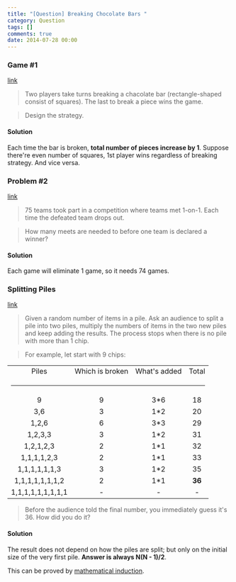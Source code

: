 ```yaml
---
title: "[Question] Breaking Chocolate Bars "
category: Question
tags: []
comments: true
date: 2014-07-28 00:00
---
```



### Game #1

[link](http://www.cut-the-knot.org/proofs/chocolad.shtml)

> Two players take turns breaking a chacolate bar (rectangle-shaped consist of squares). The last to break a piece wins the game.

> Design the strategy.

#### Solution

Each time the bar is broken, **total number of pieces increase by 1**. Suppose there're even number of squares, 1st player wins regardless of breaking strategy. And vice versa.

### Problem #2

[link](http://www.cut-the-knot.org/proofs/chocolad.shtml)

> 75 teams took part in a competition where teams met 1-on-1. Each time the defeated team drops out.

> How many meets are needed to before one team is declared a winner?

#### Solution

Each game will eliminate 1 game, so it needs 74 games.

### Splitting Piles

[link](http://www.cut-the-knot.org/arithmetic/rapid/piles.shtml)

> Given a random number of items in a pile. Ask an audience to split a pile into two piles, multiply the numbers of items in the two new piles and keep adding the results. The process stops when there is no pile with more than 1 chip.

> For example, let start with 9 chips:

<table cellpadding="10">
<tbody><tr><td align="center">Piles</td><td align="center">Which is broken</td><td align="center">What's added</td><td align="center">Total</td></tr>
<tr><td colspan="4"><hr></td></tr>
<tr><td align="center">9</td><td align="center">9</td><td align="center">3*6</td><td align="center">18</td></tr>
<tr><td align="center">3,6</td><td align="center">3</td><td align="center">1*2</td><td align="center">20</td></tr>
<tr><td align="center">1,2,6</td><td align="center">6</td><td align="center">3*3</td><td align="center">29</td></tr>
<tr><td align="center">1,2,3,3</td><td align="center">3</td><td align="center">1*2</td><td align="center">31</td></tr>
<tr><td align="center">1,2,1,2,3</td><td align="center">2</td><td align="center">1*1</td><td align="center">32</td></tr>
<tr><td align="center">1,1,1,1,2,3</td><td align="center">2</td><td align="center">1*1</td><td align="center">33</td></tr>
<tr><td align="center">1,1,1,1,1,1,3</td><td align="center">3</td><td align="center">1*2</td><td align="center">35</td></tr>
<tr><td align="center">1,1,1,1,1,1,1,2</td><td align="center">2</td><td align="center">1*1</td><td align="center"><b>36</b></td></tr>
<tr><td align="center">1,1,1,1,1,1,1,1,1</td><td align="center">-</td><td align="center">-</td><td align="center">-</td></tr>
</tbody></table>

> Before the audience told the final number, you immediately guess it's 36. How did you do it?

#### Solution

The result does not depend on how the piles are split; but only on the initial size of the very first pile. **Answer is always N(N - 1)/2**.

This can be proved by [mathematical induction](http://www.cut-the-knot.org/arithmetic/rapid/piles.shtml).
